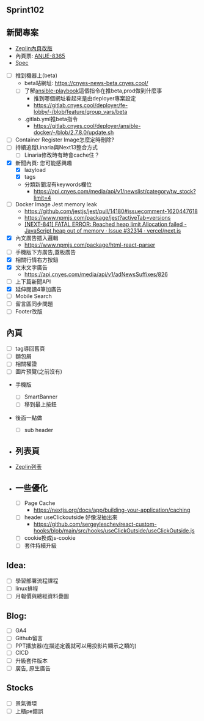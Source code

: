 ## Sprint102

## 新聞專案
* [Zeplin內頁改版](https://app.zeplin.io/project/576287bda89e8aa7045cfba5/screen/64ad0cdf411565216532362a)
* 內頁票: [ANUE-8365](https://cnyesrd.atlassian.net/browse/ANUE-8365)
* [Spec](https://cnyesrd.atlassian.net/wiki/spaces/PS/pages/2153709569)
* [ ] 推到機器上(beta)
	* beta站網址: https://cnyes-news-beta.cnyes.cool/
	* [ ] 了解[ansible-playbook](https://gitlab.cnyes.cool/deployer/ansible-docker/-/blob/2.7.8.0/update.sh)這個指令在推beta,prod做到什麼事
		* 推到哪個網址看起來是由deployer專案設定
		* https://gitlab.cnyes.cool/deployer/fe-lobby/-/blob/feature/group_vars/beta
	* .gitlab.yml推beta指令
		* https://gitlab.cnyes.cool/deployer/ansible-docker/-/blob/2.7.8.0/update.sh
* [ ] Container Register Image怎麼定時刪除?
* [ ] 持續追蹤Linaria與Next13整合方式
	* [ ] Linaria修改時有時會cache住？
* [x] 新聞內頁: 您可能感興趣
	* [x] lazyload
	* [x] tags
	* 分類新聞沒有keywords欄位
		* https://api.cnyes.com/media/api/v1/newslist/category/tw_stock?limit=4
* [ ] Docker Image Jest memory leak
	* https://github.com/jestjs/jest/pull/14180#issuecomment-1620447618
	* https://www.npmjs.com/package/jest?activeTab=versions
	* [[NEXT-841] FATAL ERROR: Reached heap limit Allocation failed - JavaScript heap out of memory · Issue #32314 · vercel/next.js](https://github.com/vercel/next.js/issues/32314)
* [x] 內文廣告插入邏輯
	* https://www.npmjs.com/package/html-react-parser
* [ ] 手機版下方廣告,蓋板廣告
* [x] 相關行情右方按鈕
* [x] 文末文字廣告
	* https://api.cnyes.com/media/api/v1/adNewsSuffixes/826
* [ ] 上下篇新聞API
* [x] 延伸閱讀4筆加廣告
* [ ] Mobile Search
* [ ] 留言區同步問題
* [ ] Footer改版

## 內頁
* [ ] tag導回舊頁
* [ ] 麵包屑
* [ ] 相關權證
* [ ] 圖片預覽(之前沒有)
* 手機版
	* [ ] SmartBanner
	* [ ] 移到最上按鈕
* 後面一點做
	* [ ] sub header
		
* ## 列表頁
* [Zeplin列表](https://app.zeplin.io/project/576287bda89e8aa7045cfba5/screen/64bf3d5ab80488509d649a7e)

* ## 一些優化
	* [ ] Page Cache
		 * https://nextjs.org/docs/app/building-your-application/caching
	 * [ ] header useClickoutside 好像沒抽出來
		 * https://github.com/sergeyleschev/react-custom-hooks/blob/main/src/hooks/useClickOutside/useClickOutside.js
	 * [ ] cookie換成js-cookie
	 * [ ] 套件持續升級

## Idea:
* [ ] 學習部署流程課程
* [ ] linux排程
* [ ] 月報價與總經資料疊圖

## Blog: 
* [ ] GA4
* [ ] Github留言
* [ ] PPT播放器(在描述定義就可以用投影片顯示之類的)
* [ ] CICD
* [ ] 升級套件版本
* [ ] 廣告, 原生廣告

## Stocks
* [ ] 景氣循環
* [ ] 上櫃pe錯誤